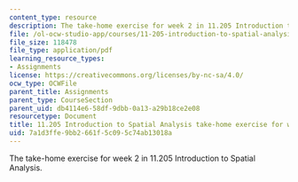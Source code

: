 ```yaml
---
content_type: resource
description: The take-home exercise for week 2 in 11.205 Introduction to Spatial Analysis.
file: /ol-ocw-studio-app/courses/11-205-introduction-to-spatial-analysis-fall-2019/7a1d3ffe9bb2661f5c095c74ab13018a_11.205f19_week_2_takehome.pdf
file_size: 118478
file_type: application/pdf
learning_resource_types:
- Assignments
license: https://creativecommons.org/licenses/by-nc-sa/4.0/
ocw_type: OCWFile
parent_title: Assignments
parent_type: CourseSection
parent_uid: db4114e6-58df-9dbb-0a13-a29b18ce2e08
resourcetype: Document
title: 11.205 Introduction to Spatial Analysis take-home exercise for week 2
uid: 7a1d3ffe-9bb2-661f-5c09-5c74ab13018a
---
```

The take-home exercise for week 2 in 11.205 Introduction to Spatial Analysis.